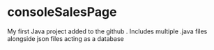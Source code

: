 # consoleSalesPage
My first Java project added to the github .
Includes multiple .java files alongside json files acting as a database
